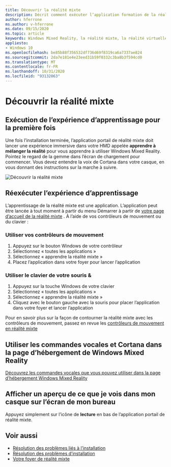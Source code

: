 ```yaml
---
title: Découvrir la réalité mixte
description: Décrit comment exécuter l’application formation de la réalité mixte, qui vous apprend à utiliser et à parcourir Windows Mixed Reality.
author: hferrone
ms.author: v-hferrone
ms.date: 09/15/2020
ms.topic: article
keywords: Windows Mixed Reality, la réalité mixte, la réalité virtuelle, VR, MR, didacticiel, prise en main
appliesto:
- Windows 10
ms.openlocfilehash: be85b88f356532df736d69f8319ca6a7337ae824
ms.sourcegitcommit: 2da7e181e4e23eed31b59f0332c3ba8b3f594cd0
ms.translationtype: MT
ms.contentlocale: fr-FR
ms.lasthandoff: 10/31/2020
ms.locfileid: "93132063"
---
```

# <a name="learn-mixed-reality"></a>Découvrir la réalité mixte

## <a name="running-the-learning-experience-for-the-first-time"></a>Exécution de l’expérience d’apprentissage pour la première fois

Une fois l’installation terminée, l’application portail de réalité mixte doit lancer une expérience immersive dans votre HMD appelée **apprendre à mélanger la réalité** pour vous apprendre à utiliser Windows Mixed Reality. Pointez le regard de la gemme dans l’écran de chargement pour commencer. Vous devez entendre la voix de Cortana dans votre casque, en vous donnant des instructions sur la marche à suivre.

![Découvrir la réalité mixte](images/file-learnmixedrealitystart.png)

## <a name="re-run-the-learning-experience"></a>Réexécuter l’expérience d’apprentissage

L’apprentissage de la réalité mixte est une application. L’application peut être lancée à tout moment à partir du menu Démarrer à partir de [votre page d’accueil de la réalité mixte](your-mixed-reality-home.md) . À l’aide de vos contrôleurs de mouvement ou du clavier :

### <a name="use-your-motion-controllers"></a>Utiliser vos contrôleurs de mouvement

1. Appuyez sur le bouton Windows de votre contrôleur
2. Sélectionnez « toutes les applications »
3. Sélectionnez « apprendre la réalité mixte »
4. Placez l’application dans votre foyer pour lancer l’application

### <a name="use-your-mouse--keyboard"></a>Utiliser le clavier de votre souris &

1. Appuyez sur la touche Windows de votre clavier
2. Sélectionnez « toutes les applications »
3. Sélectionnez « apprendre la réalité mixte »
4. Cliquez avec le bouton gauche avec la souris pour placer l’application dans votre foyer et lancer l’application

Pour en savoir plus sur la façon de contourner la réalité mixte avec les contrôleurs de mouvement, passez en revue les [contrôleurs de mouvement en réalité mixte](controllers-in-wmr.md)

## <a name="use-voice-commands-and-cortana-inside-of-the-windows-mixed-reality-home"></a>Utiliser les commandes vocales et Cortana dans la page d’hébergement de Windows Mixed Reality

[Découvrez les commandes vocales que vous pouvez utiliser dans la page d’hébergement Windows Mixed Reality](https://support.microsoft.com/help/4041322/windows-10-speech-in-windows-mixed-reality)

## <a name="show-a-preview-of-what-im-seeing-in-my-headset-on-my-desktops-screen"></a>Afficher un aperçu de ce que je vois dans mon casque sur l’écran de mon bureau

Appuyez simplement sur l’icône de **lecture** en bas de l’application portail de réalité mixte.

## <a name="see-also"></a>Voir aussi

* [Résolution des problèmes liés à l’installation](installation_errors.md)
* [Résolution des problèmes d’installation](wmr-setup-faq.md)
* [Votre foyer de réalité mixte](your-mixed-reality-home.md)
